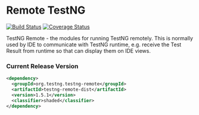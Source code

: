 Remote TestNG
====

[![Build Status](http://img.shields.io/travis/testng-team/testng-remote.svg)](https://travis-ci.org/testng-team/testng-remote)
[![Coverage Status](https://coveralls.io/repos/github/testng-team/testng-remote/badge.svg)](https://coveralls.io/github/testng-team/testng-remote)

TestNG Remote - the modules for running TestNG remotely. This is normally used by IDE to communicate with TestNG runtime, e.g. receive the Test Result from runtime so that can display them on IDE views.

### Current Release Version

```xml
<dependency>
  <groupId>org.testng.testng-remote</groupId>
  <artifactId>testng-remote-dist</artifactId>
  <version>1.5.1</version>
  <classifier>shaded</classifier>
</dependency>
```
